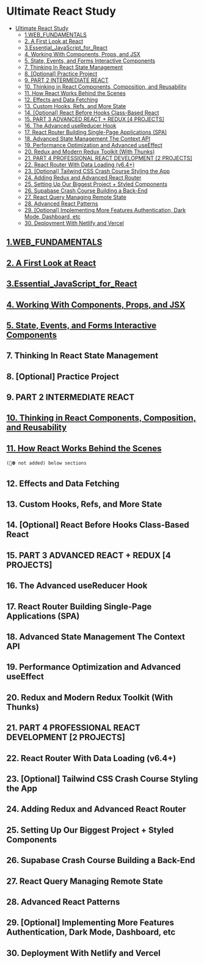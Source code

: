 # Ultimate React Study

- [Ultimate React Study](#ultimate-react-study)
  - [1.WEB\_FUNDAMENTALS](#1web_fundamentals)
  - [2. A First Look at React](#2-a-first-look-at-react)
  - [3.Essential\_JavaScript\_for\_React](#3essential_javascript_for_react)
  - [4. Working With Components, Props, and JSX](#4-working-with-components-props-and-jsx)
  - [5. State, Events, and Forms Interactive Components](#5-state-events-and-forms-interactive-components)
  - [7. Thinking In React State Management](#7-thinking-in-react-state-management)
  - [8. \[Optional\] Practice Project](#8-optional-practice-project)
  - [9. PART 2 INTERMEDIATE REACT](#9-part-2-intermediate-react)
  - [10. Thinking in React Components, Composition, and Reusability](#10-thinking-in-react-components-composition-and-reusability)
  - [11. How React Works Behind the Scenes](#11-how-react-works-behind-the-scenes)
  - [12. Effects and Data Fetching](#12-effects-and-data-fetching)
  - [13. Custom Hooks, Refs, and More State](#13-custom-hooks-refs-and-more-state)
  - [14. \[Optional\] React Before Hooks Class-Based React](#14-optional-react-before-hooks-class-based-react)
  - [15. PART 3 ADVANCED REACT + REDUX \[4 PROJECTS\]](#15-part-3-advanced-react--redux-4-projects)
  - [16. The Advanced useReducer Hook](#16-the-advanced-usereducer-hook)
  - [17. React Router Building Single-Page Applications (SPA)](#17-react-router-building-single-page-applications-spa)
  - [18. Advanced State Management The Context API](#18-advanced-state-management-the-context-api)
  - [19. Performance Optimization and Advanced useEffect](#19-performance-optimization-and-advanced-useeffect)
  - [20. Redux and Modern Redux Toolkit (With Thunks)](#20-redux-and-modern-redux-toolkit-with-thunks)
  - [21. PART 4 PROFESSIONAL REACT DEVELOPMENT \[2 PROJECTS\]](#21-part-4-professional-react-development-2-projects)
  - [22. React Router With Data Loading (v6.4+)](#22-react-router-with-data-loading-v64)
  - [23. \[Optional\] Tailwind CSS Crash Course Styling the App](#23-optional-tailwind-css-crash-course-styling-the-app)
  - [24. Adding Redux and Advanced React Router](#24-adding-redux-and-advanced-react-router)
  - [25. Setting Up Our Biggest Project + Styled Components](#25-setting-up-our-biggest-project--styled-components)
  - [26. Supabase Crash Course Building a Back-End](#26-supabase-crash-course-building-a-back-end)
  - [27. React Query Managing Remote State](#27-react-query-managing-remote-state)
  - [28. Advanced React Patterns](#28-advanced-react-patterns)
  - [29. \[Optional\] Implementing More Features Authentication, Dark Mode, Dashboard, etc](#29-optional-implementing-more-features-authentication-dark-mode-dashboard-etc)
  - [30. Deployment With Netlify and Vercel](#30-deployment-with-netlify-and-vercel)

## [1.WEB_FUNDAMENTALS](./docs/1.PART_REACT_FUNDAMENTALS/readme.md)

## [2. A First Look at React](./docs/2..A_First_Look_at%20_React/readme.md)

## [3.Essential_JavaScript_for_React](./docs/3.Essential_JavaScript_for_React/readme.md)


## [4. Working With Components, Props, and JSX](./docs/4.WorkingWithComponentsPropsandJSX/readme.md)


## [5. State, Events, and Forms Interactive Components](./docs/6.State_Events_and_Forms_Interactive_Components/readme.md)

## 7. Thinking In React State Management

## 8. [Optional] Practice Project

## 9. PART 2 INTERMEDIATE REACT

## [10. Thinking in React Components, Composition, and Reusability](./docs/10-ThinkinginReactComponentsComposition,andReusability/readme.md)

## [11. How React Works Behind the Scenes](./docs/11-HowReactWorksBehindtheScenes/readme.md)

`(🦺⛔ not added) below sections`
## 12. Effects and Data Fetching

## 13. Custom Hooks, Refs, and More State

## 14. [Optional] React Before Hooks Class-Based React

## 15. PART 3 ADVANCED REACT + REDUX [4 PROJECTS]

## 16. The Advanced useReducer Hook

## 17. React Router Building Single-Page Applications (SPA)

## 18. Advanced State Management The Context API

## 19. Performance Optimization and Advanced useEffect

## 20. Redux and Modern Redux Toolkit (With Thunks)

## 21. PART 4 PROFESSIONAL REACT DEVELOPMENT [2 PROJECTS]

## 22. React Router With Data Loading (v6.4+)

## 23. [Optional] Tailwind CSS Crash Course Styling the App

## 24. Adding Redux and Advanced React Router

## 25. Setting Up Our Biggest Project + Styled Components

## 26. Supabase Crash Course Building a Back-End

## 27. React Query Managing Remote State

## 28. Advanced React Patterns

## 29. [Optional] Implementing More Features Authentication, Dark Mode, Dashboard, etc

## 30. Deployment With Netlify and Vercel
